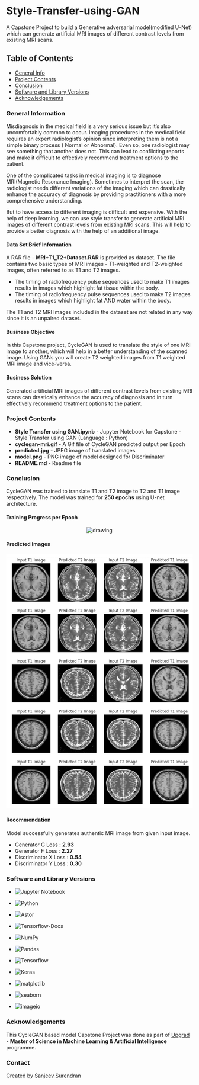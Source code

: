 # Style-Transfer-using-GAN
A Capstone Project to build a Generative adversarial model(modified U-Net) which can generate artificial MRI images of different contrast levels from existing MRI scans.

## Table of Contents
* [General Info](#general-information)
* [Project Contents](#project-contents)
* [Conclusion](#conclusion)
* [Software and Library Versions](#software-and-library-versions)
* [Acknowledgements](#acknowledgements)

### General Information
Misdiagnosis in the medical field is a very serious issue but it’s also uncomfortably common to occur. Imaging procedures in the medical field requires an expert radiologist’s opinion since interpreting them is not a simple binary process ( Normal or Abnormal). Even so, one radiologist may see something that another does not. This can lead to conflicting reports and make it difficult to effectively recommend treatment options to the patient.

One of the complicated tasks in medical imaging is to diagnose MRI(Magnetic Resonance Imaging). Sometimes to interpret the scan, the radiologist needs different variations of the imaging which can drastically enhance the accuracy of diagnosis by providing practitioners with a more comprehensive understanding.

But to have access to different imaging is difficult and expensive. With the help of deep learning, we can use style transfer to generate artificial MRI images of different contrast levels from existing MRI scans. This will help to provide a better diagnosis with the help of an additional image.

#### Data Set Brief Information
A RAR file - **MRI+T1_T2+Dataset.RAR** is provided as dataset. The file contains two basic types of MRI images - T1-weighted and T2-weighted images, often referred to as T1 and T2 images.
* The timing of radiofrequency pulse sequences used to make T1 images results in images which highlight fat tissue within the body.
* The timing of radiofrequency pulse sequences used to make T2 images results in images which highlight fat AND water within the body.

The T1 and T2 MRI Images included in the dataset are not related in any way since it is an unpaired dataset.

#### Business Objective
In this Capstone project, CycleGAN is used to translate the style of one MRI image to another, which will help in a better understanding of the scanned image. Using GANs you will create T2 weighted images from T1 weighted MRI image and vice-versa.

#### Business Solution
Generated artificial MRI images of different contrast levels from existing MRI scans can drastically enhance the accuracy of diagnosis and in turn effectively recommend treatment options to the patient.


### Project Contents
* **Style Transfer using GAN.ipynb** - Jupyter Notebook for Capstone - Style Transfer using GAN (Language : Python)
* **cyclegan-mri.gif** - A Gif file of CycleGAN predicted output per Epoch
* **predicted.jpg** - JPEG image of translated images
* **model.png** - PNG image of model designed for Discriminator
* **README.md** - Readme file


### Conclusion
CycleGAN was trained to translate T1 and T2 image to T2 and T1 image respectively. The model was trained for **250 epochs** using U-net architecture.

#### Training Progress per Epoch
<center><img src="cyclegan-mri.gif" alt="drawing" width="800"  /></center>

#### Predicted Images
<center><img src="predicted.jpg" alt="drawing" width="800"  /></center>

#### Recommendation
Model successfully generates authentic MRI image from given input image.
* Generator G Loss : **2.93**
* Generator F Loss : **2.27**
* Discriminator X Loss : **0.54**
* Discriminator Y Loss : **0.30**


### Software and Library Versions
* ![Jupyter Notebook](https://img.shields.io/static/v1?label=Jupyter%20Notebook&message=6.5.5&color=blue&labelColor=grey)

* ![Python](https://img.shields.io/static/v1?label=Python&message=3.10.12&color=blue&labelColor=grey)

* ![Astor](https://img.shields.io/static/v1?label=Astor&message=0.8.1&color=blue&labelColor=grey)

* ![Tensorflow-Docs](https://img.shields.io/static/v1?label=Tensorflow-Docs&message=2023.7.13.64986&color=blue&labelColor=grey)

* ![NumPy](https://img.shields.io/static/v1?label=numpy&message=1.23.5&color=blue&labelColor=grey)

* ![Pandas](https://img.shields.io/static/v1?label=pandas&message=1.5.3&color=blue&labelColor=grey)

* ![Tensorflow](https://img.shields.io/static/v1?label=Tensorflow&message=2.12.0&color=blue&labelColor=grey)

* ![Keras](https://img.shields.io/static/v1?label=Keras&message=2.12.0&color=blue&labelColor=grey)

* ![matplotlib](https://img.shields.io/static/v1?label=matplotlib&message=3.7.1&color=blue&labelColor=grey)

* ![seaborn](https://img.shields.io/static/v1?label=seaborn&message=0.12.2&color=blue&labelColor=grey)

* ![imageio](https://img.shields.io/static/v1?label=imageio&message=2.31.1&color=blue&labelColor=grey)


### Acknowledgements
This CycleGAN based model Capstone Project was done as part of [Upgrad](https://www.upgrad.com/ ) - **Master of Science in Machine Learning & Artificial Intelligence** programme.


### Contact
Created by [Sanjeev Surendran](https://github.com/Sanjeev-Surendran)


<!-- ## License -->
<!-- This project is not a open source and sharing the project files is prohibited. -->
